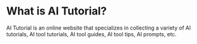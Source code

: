 # What is AI Tutorial?

AI Tutorial is an online website that specializes in collecting a variety of AI tutorials, AI tool tutorials, AI tool guides, AI tool tips, AI prompts, etc.